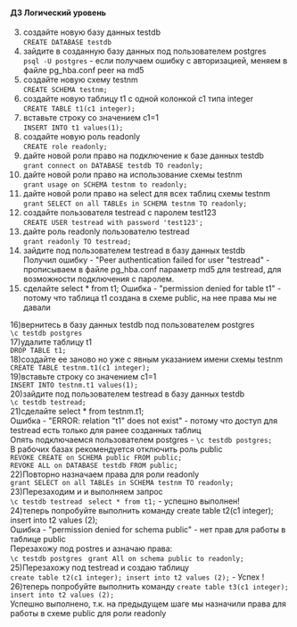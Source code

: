 #### ДЗ Логический уровень

3) создайте новую базу данных testdb   
```CREATE DATABASE testdb```
4) зайдите в созданную базу данных под пользователем postgres  
```psql -U postgres``` -  если получаем ошибку с авторизацией, меняем  в файле pg_hba.conf peer на md5
5) создайте новую схему testnm  
```CREATE SCHEMA testnm;```
6) создайте новую таблицу t1 с одной колонкой c1 типа integer  
```CREATE TABLE t1(c1 integer);```
7) вставьте строку со значением c1=1  
```INSERT INTO t1 values(1);```
8) создайте новую роль readonly  
```CREATE role readonly;```
9) дайте новой роли право на подключение к базе данных testdb  
```grant connect on DATABASE testdb TO readonly;```
10) дайте новой роли право на использование схемы testnm  
```grant usage on SCHEMA testnm to readonly;```
11) дайте новой роли право на select для всех таблиц схемы testnm    
```grant SELECT on all TABLEs in SCHEMA testnm TO readonly;```
12) создайте пользователя testread с паролем test123  
```CREATE USER testread with password 'test123';```
13) дайте роль readonly пользователю testread  
```grant readonly TO testread;```
14) зайдите под пользователем testread в базу данных testdb  
Получил ошибку - "Peer authentication failed for user "testread" - прописываем  в файле pg_hba.conf параметр md5 для testread, для возможности подключения с паролем.
15) сделайте select * from t1;
Ошибка - "permission denied for table t1" - потому что таблица t1 создана в схеме public, на нее права мы не давали

16)вернитесь в базу данных testdb под пользователем postgres  
```\c testdb postgres```  
17)удалите таблицу t1  
```DROP TABLE t1;```  
18)создайте ее заново но уже с явным указанием имени схемы testnm  
```CREATE TABLE testnm.t1(c1 integer);```    
19)вставьте строку со значением c1=1  
```INSERT INTO testnm.t1 values(1);```  
20)зайдите под пользователем testread в базу данных testdb  
```\c testdb testread;```  
21)сделайте select * from testnm.t1;  
Ошибка - "ERROR:  relation "t1" does not exist" - потому что доступ для testread есть только для ранее созданных таблиц  
Опять подключаемся пользователем postgres -   ```\c testdb postgres;```  
В рабочих базах  рекомендуется отключить роль public  
```REVOKE CREATE on SCHEMA public FROM public;```  
```REVOKE ALL on DATABASE testdb FROM public;```  
22)Повторно назначаем права для роли readonly  
```grant SELECT on all TABLEs in SCHEMA testnm TO readonly;```  
23)Перезаходим и  и выполняем запрос  
```\c testdb testread ```
```select * from t1;```  - успешно выполнен!  
24)теперь попробуйте выполнить команду create table t2(c1 integer); insert into t2 values (2);  
Ошибка - "permission denied for schema public" - нет прав для работы в таблице public  
Перезахожу под postres и азначаю права:  
```\c testdb postgres ```
```grant All on schema public to readonly;```  
25)Перезахожу под testread и создаю таблицу  
```create table t2(c1 integer); insert into t2 values (2);``` - Успех !  
26)теперь попробуйте выполнить команду ```create table t3(c1 integer); insert into t2 values (2);```  
Успешно выполнено, т.к. на предыдущем шаге мы назначили права для работы в схеме public для роли readonly
